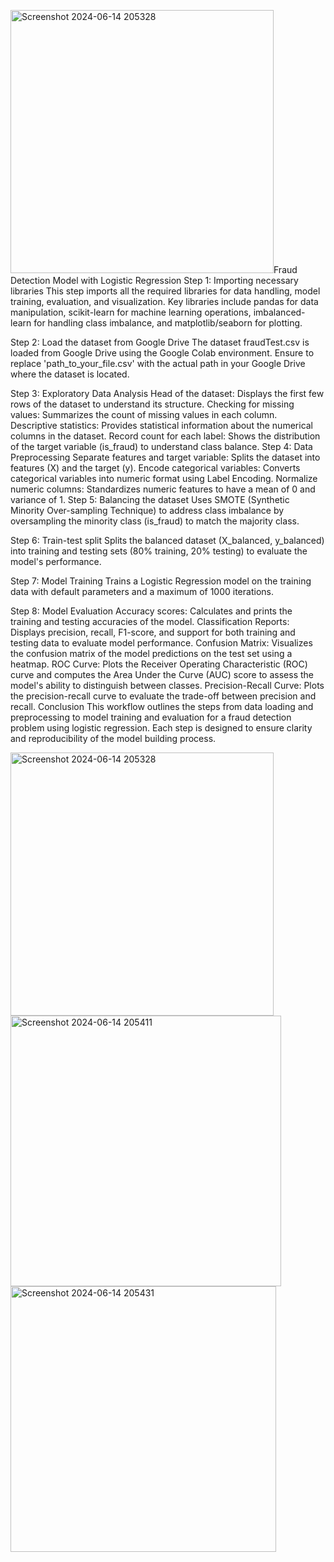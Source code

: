 <img width="421" alt="Screenshot 2024-06-14 205328" src="https://github.com/SalmanAhmed03/Encryptix-MachineLearning/assets/124187700/dd8e6d6c-df85-4b6b-a7a5-57f6d0d5bdae">Fraud Detection Model with Logistic Regression
Step 1: Importing necessary libraries
This step imports all the required libraries for data handling, model training, evaluation, and visualization. Key libraries include pandas for data manipulation, scikit-learn for machine learning operations, imbalanced-learn for handling class imbalance, and matplotlib/seaborn for plotting.

Step 2: Load the dataset from Google Drive
The dataset fraudTest.csv is loaded from Google Drive using the Google Colab environment. Ensure to replace 'path_to_your_file.csv' with the actual path in your Google Drive where the dataset is located.

Step 3: Exploratory Data Analysis
Head of the dataset: Displays the first few rows of the dataset to understand its structure.
Checking for missing values: Summarizes the count of missing values in each column.
Descriptive statistics: Provides statistical information about the numerical columns in the dataset.
Record count for each label: Shows the distribution of the target variable (is_fraud) to understand class balance.
Step 4: Data Preprocessing
Separate features and target variable: Splits the dataset into features (X) and the target (y).
Encode categorical variables: Converts categorical variables into numeric format using Label Encoding.
Normalize numeric columns: Standardizes numeric features to have a mean of 0 and variance of 1.
Step 5: Balancing the dataset
Uses SMOTE (Synthetic Minority Over-sampling Technique) to address class imbalance by oversampling the minority class (is_fraud) to match the majority class.

Step 6: Train-test split
Splits the balanced dataset (X_balanced, y_balanced) into training and testing sets (80% training, 20% testing) to evaluate the model's performance.

Step 7: Model Training
Trains a Logistic Regression model on the training data with default parameters and a maximum of 1000 iterations.

Step 8: Model Evaluation
Accuracy scores: Calculates and prints the training and testing accuracies of the model.
Classification Reports: Displays precision, recall, F1-score, and support for both training and testing data to evaluate model performance.
Confusion Matrix: Visualizes the confusion matrix of the model predictions on the test set using a heatmap.
ROC Curve: Plots the Receiver Operating Characteristic (ROC) curve and computes the Area Under the Curve (AUC) score to assess the model's ability to distinguish between classes.
Precision-Recall Curve: Plots the precision-recall curve to evaluate the trade-off between precision and recall.
Conclusion
This workflow outlines the steps from data loading and preprocessing to model training and evaluation for a fraud detection problem using logistic regression. Each step is designed to ensure clarity and reproducibility of the model building process.


<img width="421" alt="Screenshot 2024-06-14 205328" src="https://github.com/SalmanAhmed03/Encryptix-MachineLearning/assets/124187700/6b449b66-f101-4b2b-9c67-968be29d8eb1">

<img width="433" alt="Screenshot 2024-06-14 205411" src="https://github.com/SalmanAhmed03/Encryptix-MachineLearning/assets/124187700/bef56ccd-6105-4b33-a1dc-738676e4fa3b">

<img width="425" alt="Screenshot 2024-06-14 205431" src="https://github.com/SalmanAhmed03/Encryptix-MachineLearning/assets/124187700/30750a21-521f-472b-ac32-adb7a8016cbc">


